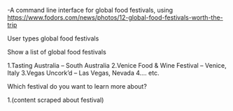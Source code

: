 -A command line interface for global food festivals, using https://www.fodors.com/news/photos/12-global-food-festivals-worth-the-trip

User types global food festivals

Show a list of global food festivals

1.Tasting Australia – South Australia
2.Venice Food & Wine Festival – 	Venice, Italy
3.Vegas Uncork’d – Las Vegas, 	Nevada
4.… etc.

Which festival do you want to learn more about?

1.(content scraped about festival)
